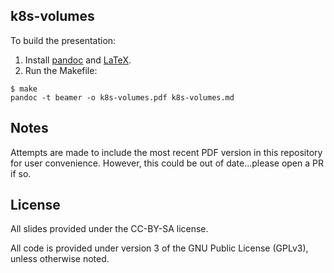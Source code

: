 k8s-volumes
-----------

To build the presentation:

1. Install [pandoc](http://pandoc.org/) and [LaTeX](https://www.latex-project.org/get/).
2. Run the Makefile:
```
$ make
pandoc -t beamer -o k8s-volumes.pdf k8s-volumes.md
```

## Notes

Attempts are made to include the most recent PDF version in this repository for
user convenience. However, this could be out of date...please open a PR if so.

## License

All slides provided under the CC-BY-SA license.

All code is provided under version 3 of the GNU Public License (GPLv3), unless otherwise noted.
